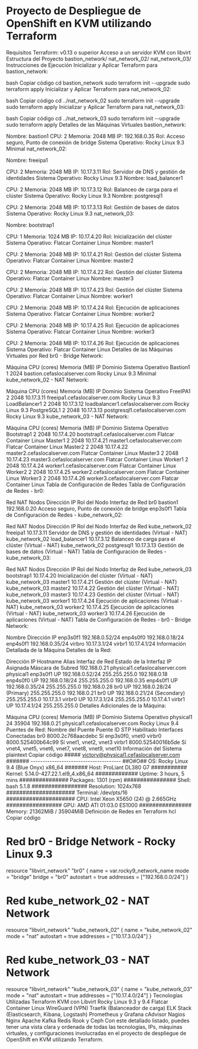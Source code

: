 # Proyecto de Despliegue de OpenShift en KVM utilizando Terraform
Requisitos
Terraform: v0.13 o superior
Acceso a un servidor KVM con libvirt
Estructura del Proyecto
bastion_network/
nat_network_02/
nat_network_03/
Instrucciones de Ejecución
Inicializar y Aplicar Terraform para bastion_network:

bash
Copiar código
cd bastion_network
sudo terraform init --upgrade
sudo terraform apply
Inicializar y Aplicar Terraform para nat_network_02:

bash
Copiar código
cd ../nat_network_02
sudo terraform init --upgrade
sudo terraform apply
Inicializar y Aplicar Terraform para nat_network_03:

bash
Copiar código
cd ../nat_network_03
sudo terraform init --upgrade
sudo terraform apply
Detalles de las Máquinas Virtuales
bastion_network:

Nombre: bastion1
CPU: 2
Memoria: 2048 MB
IP: 192.168.0.35
Rol: Acceso seguro, Punto de conexión de bridge
Sistema Operativo: Rocky Linux 9.3 Minimal
nat_network_02:

Nombre: freeipa1

CPU: 2
Memoria: 2048 MB
IP: 10.17.3.11
Rol: Servidor de DNS y gestión de identidades
Sistema Operativo: Rocky Linux 9.3
Nombre: load_balancer1

CPU: 2
Memoria: 2048 MB
IP: 10.17.3.12
Rol: Balanceo de carga para el clúster
Sistema Operativo: Rocky Linux 9.3
Nombre: postgresql1

CPU: 2
Memoria: 2048 MB
IP: 10.17.3.13
Rol: Gestión de bases de datos
Sistema Operativo: Rocky Linux 9.3
nat_network_03:

Nombre: bootstrap1

CPU: 1
Memoria: 1024 MB
IP: 10.17.4.20
Rol: Inicialización del clúster
Sistema Operativo: Flatcar Container Linux
Nombre: master1

CPU: 2
Memoria: 2048 MB
IP: 10.17.4.21
Rol: Gestión del clúster
Sistema Operativo: Flatcar Container Linux
Nombre: master2

CPU: 2
Memoria: 2048 MB
IP: 10.17.4.22
Rol: Gestión del clúster
Sistema Operativo: Flatcar Container Linux
Nombre: master3

CPU: 2
Memoria: 2048 MB
IP: 10.17.4.23
Rol: Gestión del clúster
Sistema Operativo: Flatcar Container Linux
Nombre: worker1

CPU: 2
Memoria: 2048 MB
IP: 10.17.4.24
Rol: Ejecución de aplicaciones
Sistema Operativo: Flatcar Container Linux
Nombre: worker2

CPU: 2
Memoria: 2048 MB
IP: 10.17.4.25
Rol: Ejecución de aplicaciones
Sistema Operativo: Flatcar Container Linux
Nombre: worker3

CPU: 2
Memoria: 2048 MB
IP: 10.17.4.26
Rol: Ejecución de aplicaciones
Sistema Operativo: Flatcar Container Linux
Detalles de las Máquinas Virtuales por Red
br0 - Bridge Network:

Máquina	CPU (cores)	Memoria (MB)	IP	Dominio	Sistema Operativo
Bastion1	1	2024		bastion.cefaslocalserver.com	Rocky Linux 9.3 Minimal
kube_network_02 - NAT Network:

Máquina	CPU (cores)	Memoria (MB)	IP	Dominio	Sistema Operativo
FreeIPA1	2	2048	10.17.3.11	freeipa1.cefaslocalserver.com	Rocky Linux 9.3
LoadBalancer1	2	2048	10.17.3.12	loadbalancer1.cefaslocalserver.com	Rocky Linux 9.3
PostgreSQL1	2	2048	10.17.3.13	postgresql1.cefaslocalserver.com	Rocky Linux 9.3
kube_network_03 - NAT Network:

Máquina	CPU (cores)	Memoria (MB)	IP	Dominio	Sistema Operativo
Bootstrap1	2	2048	10.17.4.20	bootstrap1.cefaslocalserver.com	Flatcar Container Linux
Master1	2	2048	10.17.4.21	master1.cefaslocalserver.com	Flatcar Container Linux
Master2	2	2048	10.17.4.22	master2.cefaslocalserver.com	Flatcar Container Linux
Master3	2	2048	10.17.4.23	master3.cefaslocalserver.com	Flatcar Container Linux
Worker1	2	2048	10.17.4.24	worker1.cefaslocalserver.com	Flatcar Container Linux
Worker2	2	2048	10.17.4.25	worker2.cefaslocalserver.com	Flatcar Container Linux
Worker3	2	2048	10.17.4.26	worker3.cefaslocalserver.com	Flatcar Container Linux
Tabla de Configuración de Redes
Tabla de Configuración de Redes - br0:

Red NAT	Nodos	Dirección IP	Rol del Nodo	Interfaz de Red
br0	bastion1	192.168.0.20	Acceso seguro, Punto de conexión de bridge	enp3s0f1
Tabla de Configuración de Redes - kube_network_02:

Red NAT	Nodos	Dirección IP	Rol del Nodo	Interfaz de Red
kube_network_02	freeipa1	10.17.3.11	Servidor de DNS y gestión de identidades	(Virtual - NAT)
kube_network_02	load_balancer1	10.17.3.12	Balanceo de carga para el clúster	(Virtual - NAT)
kube_network_02	postgresql1	10.17.3.13	Gestión de bases de datos	(Virtual - NAT)
Tabla de Configuración de Redes - kube_network_03:

Red NAT	Nodos	Dirección IP	Rol del Nodo	Interfaz de Red
kube_network_03	bootstrap1	10.17.4.20	Inicialización del clúster	(Virtual - NAT)
kube_network_03	master1	10.17.4.21	Gestión del clúster	(Virtual - NAT)
kube_network_03	master2	10.17.4.22	Gestión del clúster	(Virtual - NAT)
kube_network_03	master3	10.17.4.23	Gestión del clúster	(Virtual - NAT)
kube_network_03	worker1	10.17.4.24	Ejecución de aplicaciones	(Virtual - NAT)
kube_network_03	worker2	10.17.4.25	Ejecución de aplicaciones	(Virtual - NAT)
kube_network_03	worker3	10.17.4.26	Ejecución de aplicaciones	(Virtual - NAT)
Tabla de Configuración de Redes - br0 - Bridge Network:

Nombre	Dirección IP
enp3s0f1	192.168.0.52/24
enp4s0f0	192.168.0.18/24
enp4s0f1	192.168.0.35/24
virbro	10.17.3.1/24
virbr1	10.17.4.1/24
Información Detallada de la Máquina
Detalles de la Red:

Dirección IP	Hostname	Alias	Interfaz de Red	Estado de la Interfaz	IP Asignada	Máscara de Subred
192.168.0.21	physical1.cefaslocalserver.com	physical1	enp3s0f1	UP	192.168.0.52/24	255.255.255.0
192.168.0.18			enp4s0f0	UP	192.168.0.18/24	255.255.255.0
192.168.0.35			enp4s0f1	UP	192.168.0.35/24	255.255.255.0
192.168.0.28			br0	UP	192.168.0.28/24 (Primary)	255.255.255.0
192.168.0.21			br0	UP	192.168.0.21/24 (Secondary)	255.255.255.0
10.17.3.1			virbr0	UP	10.17.3.1/24	255.255.255.0
10.17.4.1			virbr1	UP	10.17.4.1/24	255.255.255.0
Detalles Adicionales de la Máquina:

Máquina	CPU (cores)	Memoria (MB)	IP	Dominio	Sistema Operativo
physical1	24	35904	192.168.0.21	physical1.cefaslocalserver.com	Rocky Linux 9.4
Puentes de Red:
Nombre del Puente	Puente ID	STP Habilitado	Interfaces Conectadas
br0	8000.2c768aacdebc	Sí	enp3s0f0, vnet0
virbr0	8000.525400b64c99	Sí	vnet1, vnet2, vnet3
virbr1	8000.52540016b5de	Sí	vnet4, vnet5, vnet6, vnet7, vnet8, vnet9, vnet10
Información del Sistema
plaintext
Copiar código
        #####           victory@physical1.cefaslocalserver.com
       #######          --------------------------------------
       ##O#O##          OS: Rocky Linux 9.4 (Blue Onyx) x86_64
       #######          Host: ProLiant DL380 G7
     ###########        Kernel: 5.14.0-427.22.1.el9_4.x86_64
    #############       Uptime: 3 hours, 5 mins
   ###############      Packages: 1301 (rpm)
   ################     Shell: bash 5.1.8
  #################     Resolution: 1024x768
#####################   Terminal: /dev/pts/16
#####################   CPU: Intel Xeon X5650 (24) @ 2.665GHz
  #################     GPU: AMD ATI 01:03.0 ES1000
   ################
                        Memory: 21362MiB / 35904MiB
Definición de Redes en Terraform
hcl
Copiar código
# Red br0 - Bridge Network - Rocky Linux 9.3
resource "libvirt_network" "br0" {
  name      = var.rocky9_network_name
  mode      = "bridge"
  bridge    = "br0"
  autostart = true
  addresses = ["192.168.0.0/24"]
}

# Red kube_network_02 - NAT Network
resource "libvirt_network" "kube_network_02" {
  name      = "kube_network_02"
  mode      = "nat"
  autostart = true
  addresses = ["10.17.3.0/24"]
}

# Red kube_network_03 - NAT Network
resource "libvirt_network" "kube_network_03" {
  name      = "kube_network_03"
  mode      = "nat"
  autostart = true
  addresses = ["10.17.4.0/24"]
}
Tecnologías Utilizadas
Terraform
KVM con Libvirt
Rocky Linux 9.3 y 9.4
Flatcar Container Linux
WireGuard (VPN)
Traefik (Balanceador de carga)
ELK Stack (Elasticsearch, Kibana, Logstash)
Prometheus y Grafana
cAdvisor
Nagios
Nginx
Apache Kafka
Redis
Rook y Ceph
Con este detallado listado, puedes tener una vista clara y ordenada de todas las tecnologías, IPs, máquinas virtuales, y configuraciones involucradas en el proyecto de despliegue de OpenShift en KVM utilizando Terraform.